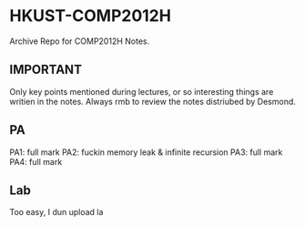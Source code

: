 # HKUST-COMP2012H
Archive Repo for COMP2012H Notes.

## IMPORTANT

Only key points mentioned during lectures, or so interesting things are writien in the notes. Always rmb to review the notes distriubed by Desmond.

## PA

PA1: full mark
PA2: fuckin memory leak & infinite recursion
PA3: full mark
PA4: full mark

## Lab

Too easy, I dun upload la

